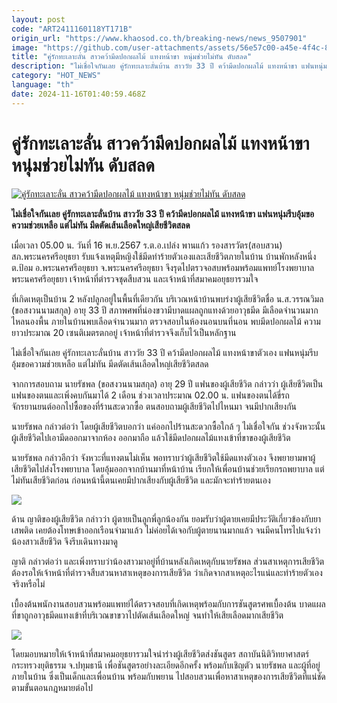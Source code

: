 ```yaml
---
layout: post
code: "ART2411160118YT171B"
origin_url: "https://www.khaosod.co.th/breaking-news/news_9507901"
image: "https://github.com/user-attachments/assets/56e57c00-a45e-4f4c-8ec4-446f90d5063b"
title: "คู่รักทะเลาะลั่น สาวคว้ามีดปอกผลไม้ แทงหน้าขา หนุ่มช่วยไม่ทัน ดับสลด"
description: "ไม่เชื่อใจกันเลย คู่รักทะเลาะลั่นบ้าน สาววัย 33 ปี คว้ามีดปอกผลไม้ แทงหน้าขา แฟนหนุ่มรีบอุ้มขอความช่วยเหลือ แต่ไม่ทัน มีดตัดเส้นเลือดใหญ่เสียชีวิตสลด"
category: "HOT_NEWS"
language: "th"
date: 2024-11-16T01:40:59.468Z
---
```


# คู่รักทะเลาะลั่น สาวคว้ามีดปอกผลไม้ แทงหน้าขา หนุ่มช่วยไม่ทัน ดับสลด

[![คู่รักทะเลาะลั่น สาวคว้ามีดปอกผลไม้ แทงหน้าขา หนุ่มช่วยไม่ทัน ดับสลด](https://www.khaosod.co.th/wpapp/uploads/2024/11/Couple-quarreling.jpg "คู่รักทะเลาะลั่น สาวคว้ามีดปอกผลไม้ แทงหน้าขา หนุ่มช่วยไม่ทัน ดับสลด")](https://www.khaosod.co.th/wpapp/uploads/2024/11/Couple-quarreling.jpg)

**ไม่เชื่อใจกันเลย คู่รักทะเลาะลั่นบ้าน สาววัย 33 ปี คว้ามีดปอกผลไม้ แทงหน้าขา แฟนหนุ่มรีบอุ้มขอความช่วยเหลือ แต่ไม่ทัน มีดตัดเส้นเลือดใหญ่เสียชีวิตสลด**

เมื่อเวลา 05.00 น. วันที่ 16 พ.ย.2567 ร.ต.อ.เปล่ง พานแก้ว รองสารวัตร(สอบสวน) สภ.พระนครศรีอยุธยา รับแจ้งเหตุมีหญิงใช้มีดทำร้ายตัวเองและเสียชีวิตภายในบ้าน บ้านพักหลังหนึ่ง ต.ป้อม อ.พระนครศรีอยุธยา จ.พระนครศรีอยุธยา จึงรุดไปตรวจอสบพร้อมพร้อมแพทย์โรงพยาบาลพระนครศรีอยุธยา เจ้าหน้าที่ตำรวจชุดสืบสวน และเจ้าหน้าที่สมาคมอยุธยารวมใจ

ที่เกิดเหตุเป็นบ้าน 2 หลังปลูกอยู่ในพื้นที่เดียวกัน บริเวณหน้าบ้านพบร่งาผู้เสียชีวิตชื่อ น.ส.วรรณวิมล (ขอสงวนนามสกุล) อายุ 33 ปี สภาพศพที่น่องขวามีบาดแผลถูกแทงด้วยอาวุธมีด มีเลือดจำนวนมากไหลนองพื้น ภายในบ้านพบเลือดจำนวนมาก ตรวจสอบในห้องนอนบนที่นอน พบมีดปอกผลไม้ ความยาวประมาณ 20 เซนติเมตรตกอยู่ เจ้าหน้าที่ตำรวจจึงเก็บไว้เป็นหลักฐาน

ไม่เชื่อใจกันเลย คู่รักทะเลาะลั่นบ้าน สาววัย 33 ปี คว้ามีดปอกผลไม้ แทงหน้าขาตัวเอง แฟนหนุ่มรีบอุ้มขอความช่วยเหลือ แต่ไม่ทัน มีดตัดเส้นเลือดใหญ่เสียชีวิตสลด

จากการสอบถาม นายรัชพล (ขอสงวนนามสกุล) อายุ 29 ปี แฟนของผู้เสียชีวิต กล่าวว่า ผู้เสียชีวิตเป็นแฟนของตนและเพิ่งคบกันมาได้ 2 เดือน ช่วงเวลาประมาณ 02.00 น. แฟนของตนได้ขี่รถจักรยานยนต์ออกไปซื้อของที่ร้านสะดวกซื้อ ตนสอบถามผู้เสียชีวิตไปไหนมา จนมีปากเสียงกัน

นายรัชพล กล่าวต่อว่า โดยผู้เสียชีวิตบอกว่า แค่ออกไปร้านสะดวกซื้อใกล้ ๆ ไม่เชื่อใจกัน ช่วงจังหวะนั้นผู้เสียชีวิตไปเอามีดออกมาจากห้อง ออกมาถือ แล้วใช้มีดปอกผลไม้แทงเข้าที่ขาของผู้เสียชีวิต

นายรัชพล กล่าวอีกว่า จังหวะที่แทงตนไม่เห็น พอทราบว่าผู้เสียชีวิตใช้มีดแทงตัวเอง จึงพยายามพาผู้เสียชีวิตไปส่งโรงพยาบาล โดยอุ้มออกจากบ้านมาที่หน้าบ้าน เรียกให้เพื่อนบ้านช่วยเรียกรถพยาบาล แต่ไม่ทันเสียชีวิตก่อน ก่อนหน้านี้ตนเคยมีปากเสียงกับผู้เสียชีวิต และมักจะทำร้ายตนเอง

[![](https://www.khaosod.co.th/wpapp/uploads/2024/11/16-แทง2.jpg)](https://www.khaosod.co.th/wpapp/uploads/2024/11/16-แทง2.jpg)

ด้าน ญาติของผู้เสียชีวิต กล่าวว่า ผู้ตายเป็นลูกพี่ลูกน้องกัน ยอมรับว่าผู้ตายเคยมีประวัติเกี่ยวข้องกับยาเสพติด เคยต้องโทษเข้าออกเรือนจำมาแล้ว ไม่ค่อยได้เจอกับผู้ตายนานมากแล้ว จนมีคนโทรไปแจ้งว่าน้องสาวเสียชีวิต จึงรีบเดินทางมาดู

ญาติ กล่าวต่อว่า และเพิ่งทราบว่าน้องสาวมาอยู่ที่บ้านหลังเกิดเหตุกับนายรัชพล ส่วนสาเหตุการเสียชีวิต ต้องรอให้เจ้าหน้าที่ตำรวจสืบสวนหาสาเหตุของการเสียชีวิต ว่าเกิดจากสาเหตุอะไรแน่และทำร้ายตัวเองจริงหรือไม่

เบื้องต้นพนักงานสอบสวนพร้อมแพทย์ได้ตรวจสอบที่เกิดเหตุพร้อมกับการชันสูตรศพเบื้องต้น บาดแผลที่ขาถูกอาวุธมีดแทงเข้าที่บริเวณขาขวาไปตัดเส้นเลือดใหญ่ จนทำให้เสียเลือดมากเสียชีวิต

[![](https://www.khaosod.co.th/wpapp/uploads/2024/11/16-แทง1.jpg)](https://www.khaosod.co.th/wpapp/uploads/2024/11/16-แทง1.jpg)

โดยมอบหมายให้เจ้าหน้าที่สมาคมอยุธยารวมใจนำร่างผู้เสียชีวิตส่งชันสูตร สถาบันนิติวิทยาศาสตร์ กระทรวงยุติธรรม จ.ปทุมธานี เพื่อชันสูตรอย่างละเอียดอีกครั้ง พร้อมกับเชิญตัว นายรัชพล และผู้ที่อยู่ภายในบ้าน ซึ่งเป็นเด็กและเพื่อนบ้าน พร้อมกับพยาน ไปสอบสวนเพื่อหาสาเหตุของการเสียชีวิตที่แน่ชัดตามขั้นตอนกฎหมายต่อไป